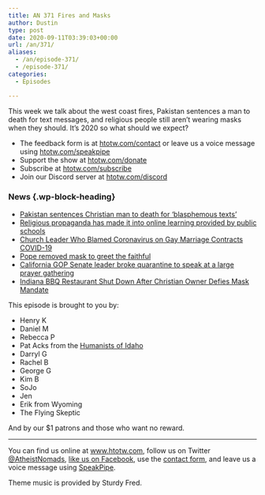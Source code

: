 ```yaml
---
title: AN 371 Fires and Masks
author: Dustin
type: post
date: 2020-09-11T03:39:03+00:00
url: /an/371/
aliases: 
  - /an/episode-371/
  - /episode-371/
categories:
  - Episodes

---
```

<div id="buzzsprout-player-10552738"></div><script src="https://www.buzzsprout.com/1983601/10552738-371-fires-and-masks.js?container_id=buzzsprout-player-10552738&player=small" type="text/javascript" charset="utf-8"></script>

This week we talk about the west coast fires, Pakistan sentences a man to death for text messages, and religious people still aren’t wearing masks when they should. It’s 2020 so what should we expect?

<!--more-->

* The feedback form is at [htotw.com/contact](https://htotw.com/contact) or leave us a voice message using <a href="https://htotw.com/speakpipe" target="_blank" rel="noopener noreferrer">htotw.com/speakpipe</a>
* Support the show at <a href="https://htotw.com/donate" target="_blank" rel="payment noopener noreferrer">htotw.com/donate</a>
* Subscribe at <a href="https://htotw.com/subscribe" target="_blank" rel="noopener noreferrer">htotw.com/subscribe</a>
* Join our Discord server at <a href="https://htotw.com/discord" target="_blank" rel="noopener noreferrer">htotw.com/discord</a>

### News {.wp-block-heading}

  * [﻿Pakistan sentences Christian man to death for ‘blasphemous texts’][1]
  * [Religious propaganda has made it into online learning provided by public schools][2]
  * [Church Leader Who Blamed Coronavirus on Gay Marriage Contracts COVID-19][3]
  * [Pope removed mask to greet the faithful][4]
  * [California GOP Senate leader broke quarantine to speak at a large prayer gathering][5]
  * [Indiana BBQ Restaurant Shut Down After Christian Owner Defies Mask Mandate][6]

This episode is brought to you by:

  * Henry K
  * Daniel M
  * Rebecca P
  * Pat Acks from the <a href="https://www.humanistsofidaho.org" target="_blank" rel="noopener noreferrer">Humanists of Idaho</a>
  * Darryl G
  * Rachel B
  * George G
  * Kim B
  * SoJo
  * Jen
  * Erik from Wyoming
  * The Flying Skeptic

And by our $1 patrons and those who want no reward.

<hr class="wp-block-separator" />

You can find us online at <a href="https://www.htotw.com/" target="_blank" rel="noopener noreferrer">www.htotw.com</a>, follow us on Twitter <a href="https://htotw.com/twitter" target="_blank" rel="noopener noreferrer">@AtheistNomads</a>, <a href="https://htotw.com/facebook" target="_blank" rel="noopener noreferrer">like us on Facebook</a>, use the [contact form](https://htotw.com/contact), and leave us a voice message using <a href="https://htotw.com/speakpipe" target="_blank" rel="noopener noreferrer">SpeakPipe</a>.

Theme music is provided by Sturdy Fred.

 [1]: https://www.aljazeera.com/news/2020/09/pakistan-christian-man-sentenced-death-blasphemous-texts-200908105308005.html
 [2]: https://www.atheists.org/2020/09/religious-propaganda-online-learning-public-schools/
 [3]: https://www.newsweek.com/patriarch-filaret-coronavirus-gay-marriage-ukraine-1530261
 [4]: https://abcnews.go.com/International/wireStory/pope-mask-sanitizer-appeals-public-health-72896062
 [5]: https://www.sfgate.com/news/article/California-s-GOP-Senate-leader-was-under-15553022.php
 [6]: https://friendlyatheist.patheos.com/2020/08/29/indiana-bbq-restaurant-shut-down-after-christian-owner-defies-mask-mandate/